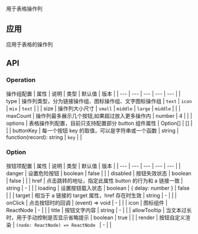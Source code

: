用于表格操作列
## 应用
应用于表格的操作列
## API
### Operation
操作组配置
| 属性 | 说明 | 类型 | 默认值 | 版本 |
| --- | --- | --- | --- | --- |
| type | 操作列类型，分为链接操作组、图标操作组、文字图标操作组 | `text` \| `icon` \| `mix` | `text` |  |
| size | 操作列大小尺寸 | `small` \| `middle` \| `large` | `middle` |  |
| maxCount | 操作列最多展示几个按钮,如果超过放入更多操作内 | number | 4 |  |
| options | 表格操作列配置，目前只支持配置部分 button 组件属性 | Option[] | [] |  |
| buttonKey | 每一个按钮 key 的取值，可以是字符串或一个函数 | string \| function(record): string | `key` |  |
### Option
按钮项配置
| 属性 | 说明 | 类型 | 默认值 | 版本 |
| --- | --- | --- | --- | --- |
| danger | 设置危险按钮 | boolean | false |  |
| disabled | 按钮失效状态 | boolean | false |  |
| href | 点击跳转的地址，指定此属性 button 的行为和 a 链接一致 | string | - |  |
| loading | 设置按钮载入状态 | boolean \| { delay: number } | false |  |
| target | 相当于 a 链接的 target 属性，href 存在时生效 | string | - |  |
| onClick | 点击按钮时的回调 | (event) => void | - |  |
| icon | 图标组件 | ReactNode | - |  |
| title | 按钮文字内容 | string | - |  |
| allowTooltip | 当文本过长时，用于手动控制是否显示省略提示 | boolean | true |  |
| render | 按钮自定义渲染 | `(node: ReactNode) => ReactNode ` | - |  |
